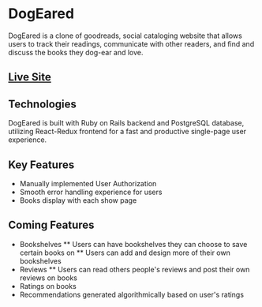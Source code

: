 # DogEared
DogEared is a clone of goodreads, social cataloging website that allows users to track their readings, communicate with other readers, and find and discuss the books they dog-ear and love.

## [Live Site](https://dogeared-app.herokuapp.com)


## Technologies
DogEared is built with Ruby on Rails  backend and PostgreSQL database, utilizing React-Redux frontend for a fast and productive single-page user experience.

## Key Features
* Manually implemented User Authorization
* Smooth error handling experience for users 
* Books display with each show page

## Coming Features
* Bookshelves
** Users can have bookshelves they can choose to save certain books on
** Users can add and design more of their own bookshelves
* Reviews
** Users can read others people's reviews and post their own reviews on books
* Ratings on books
* Recommendations generated algorithmically based on user's ratings
